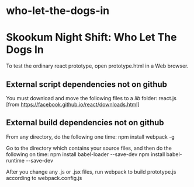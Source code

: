 # who-let-the-dogs-in
Skookum Night Shift: Who Let The Dogs In
========================================

To test the ordinary react prototype, open prototype.html in a Web browser. 

External script dependencies not on github
------------------------------------------
You must download and move the following files to a *lib* folder:
react.js [from https://facebook.github.io/react/downloads.html]

External build dependencies not on github
-----------------------------------------
From any directory, do the following one time:
npm install webpack -g

Go to the directory which contains your source files, and then do the following on time:
npm install babel-loader --save-dev
npm install babel-runtime --save-dev

After you change any .js or .jsx files, run webpack to build prototype.js according to webpack.config.js
